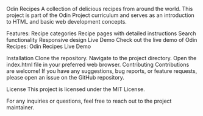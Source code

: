 Odin Recipes
A collection of delicious recipes from around the world. This project is part of the Odin Project curriculum and serves as an introduction to HTML and basic web development concepts.

Features:
Recipe categories
Recipe pages with detailed instructions
Search functionality
Responsive design
Live Demo
Check out the live demo of Odin Recipes: Odin Recipes Live Demo

Installation
Clone the repository.
Navigate to the project directory.
Open the index.html file in your preferred web browser.
Contributing
Contributions are welcome! If you have any suggestions, bug reports, or feature requests, please open an issue on the GitHub repository.

License
This project is licensed under the MIT License.

For any inquiries or questions, feel free to reach out to the project maintainer.



